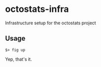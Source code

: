 octostats-infra
===============

Infrastructure setup for the octostats project

## Usage

    $> fig up

Yep, that's it.
